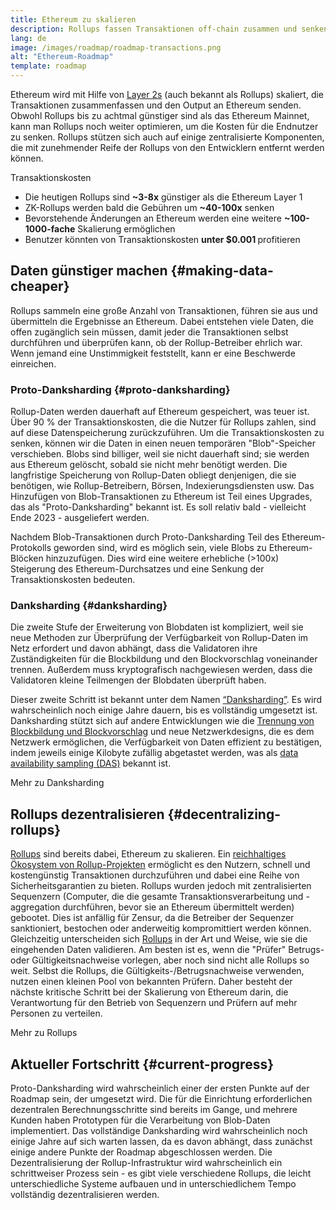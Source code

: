 ```yaml
---
title: Ethereum zu skalieren
description: Rollups fassen Transaktionen off-chain zusammen und senken so die Kosten für den Nutzer. Die Art und Weise, wie Rollups derzeit Daten verwenden, ist jedoch zu teuer und schränkt ein, wie günstig Transaktionen sein können. Proto-Danksharding behebt das.
lang: de
image: /images/roadmap/roadmap-transactions.png
alt: "Ethereum-Roadmap"
template: roadmap
---
```


Ethereum wird mit Hilfe von [Layer 2s](/layer-2/#rollups) (auch bekannt als Rollups) skaliert, die Transaktionen zusammenfassen und den Output an Ethereum senden. Obwohl Rollups bis zu achtmal günstiger sind als das Ethereum Mainnet, kann man Rollups noch weiter optimieren, um die Kosten für die Endnutzer zu senken. Rollups stützen sich auch auf einige zentralisierte Komponenten, die mit zunehmender Reife der Rollups von den Entwicklern entfernt werden können.

<Alert className="mb-8">
<AlertContent>
  <AlertTitle>Transaktionskosten</AlertTitle>
  <ul style={{ marginBottom: 0 }}>
    <li>Die heutigen Rollups sind <strong>~3-8x</strong> günstiger als die Ethereum Layer 1</li>
    <li>ZK-Rollups werden bald die Gebühren um <strong>~40-100x</strong> senken</li>
    <li>Bevorstehende Änderungen an Ethereum werden eine weitere <strong>~100-1000-fache</strong> Skalierung ermöglichen</li>
    <li style={{ marginBottom: 0 }}>Benutzer könnten von Transaktionskosten <strong>unter $0.001 </strong>profitieren</li>
  </ul>
</AlertContent>
</Alert>

## Daten günstiger machen {#making-data-cheaper}

Rollups sammeln eine große Anzahl von Transaktionen, führen sie aus und übermitteln die Ergebnisse an Ethereum. Dabei entstehen viele Daten, die offen zugänglich sein müssen, damit jeder die Transaktionen selbst durchführen und überprüfen kann, ob der Rollup-Betreiber ehrlich war. Wenn jemand eine Unstimmigkeit feststellt, kann er eine Beschwerde einreichen.

### Proto-Danksharding {#proto-danksharding}

Rollup-Daten werden dauerhaft auf Ethereum gespeichert, was teuer ist. Über 90 % der Transaktionskosten, die die Nutzer für Rollups zahlen, sind auf diese Datenspeicherung zurückzuführen. Um die Transaktionskosten zu senken, können wir die Daten in einen neuen temporären "Blob"-Speicher verschieben. Blobs sind billiger, weil sie nicht dauerhaft sind; sie werden aus Ethereum gelöscht, sobald sie nicht mehr benötigt werden. Die langfristige Speicherung von Rollup-Daten obliegt denjenigen, die sie benötigen, wie Rollup-Betreibern, Börsen, Indexierungsdiensten usw. Das Hinzufügen von Blob-Transaktionen zu Ethereum ist Teil eines Upgrades, das als "Proto-Danksharding" bekannt ist. Es soll relativ bald - vielleicht Ende 2023 - ausgeliefert werden.

Nachdem Blob-Transaktionen durch Proto-Danksharding Teil des Ethereum-Protokolls geworden sind, wird es möglich sein, viele Blobs zu Ethereum-Blöcken hinzuzufügen. Dies wird eine weitere erhebliche (>100x) Steigerung des Ethereum-Durchsatzes und eine Senkung der Transaktionskosten bedeuten.

### Danksharding {#danksharding}

Die zweite Stufe der Erweiterung von Blobdaten ist kompliziert, weil sie neue Methoden zur Überprüfung der Verfügbarkeit von Rollup-Daten im Netz erfordert und davon abhängt, dass die Validatoren ihre Zuständigkeiten für die Blockbildung und den Blockvorschlag voneinander trennen. Außerdem muss kryptografisch nachgewiesen werden, dass die Validatoren kleine Teilmengen der Blobdaten überprüft haben.

Dieser zweite Schritt ist bekannt unter dem Namen [“Danksharding”](/roadmap/danksharding/). Es wird wahrscheinlich noch einige Jahre dauern, bis es vollständig umgesetzt ist. Danksharding stützt sich auf andere Entwicklungen wie die [Trennung von Blockbildung und Blockvorschlag](/roadmap/pbs) und neue Netzwerkdesigns, die es dem Netzwerk ermöglichen, die Verfügbarkeit von Daten effizient zu bestätigen, indem jeweils einige Kilobyte zufällig abgetastet werden, was als [data availability sampling (DAS)](/developers/docs/data-availability) bekannt ist.

<ButtonLink variant="outline-color" href="/roadmap/danksharding/">Mehr zu Danksharding</ButtonLink>

## Rollups dezentralisieren {#decentralizing-rollups}

[Rollups](/layer-2) sind bereits dabei, Ethereum zu skalieren. Ein [reichhaltiges Ökosystem von Rollup-Projekten](https://l2beat.com/scaling/tvl) ermöglicht es den Nutzern, schnell und kostengünstig Transaktionen durchzuführen und dabei eine Reihe von Sicherheitsgarantien zu bieten. Rollups wurden jedoch mit zentralisierten Sequenzern (Computer, die die gesamte Transaktionsverarbeitung und -aggregation durchführen, bevor sie an Ethereum übermittelt werden) gebootet. Dies ist anfällig für Zensur, da die Betreiber der Sequenzer sanktioniert, bestochen oder anderweitig kompromittiert werden können. Gleichzeitig unterscheiden sich [Rollups](https://l2beat.com) in der Art und Weise, wie sie die eingehenden Daten validieren. Am besten ist es, wenn die "Prüfer" Betrugs- oder Gültigkeitsnachweise vorlegen, aber noch sind nicht alle Rollups so weit. Selbst die Rollups, die Gültigkeits-/Betrugsnachweise verwenden, nutzen einen kleinen Pool von bekannten Prüfern. Daher besteht der nächste kritische Schritt bei der Skalierung von Ethereum darin, die Verantwortung für den Betrieb von Sequenzern und Prüfern auf mehr Personen zu verteilen.

<ButtonLink variant="outline-color" href="/developers/docs/scaling/">Mehr zu Rollups</ButtonLink>

## Aktueller Fortschritt {#current-progress}

Proto-Danksharding wird wahrscheinlich einer der ersten Punkte auf der Roadmap sein, der umgesetzt wird. Die für die Einrichtung erforderlichen dezentralen Berechnungsschritte sind bereits im Gange, und mehrere Kunden haben Prototypen für die Verarbeitung von Blob-Daten implementiert. Das vollständige Danksharding wird wahrscheinlich noch einige Jahre auf sich warten lassen, da es davon abhängt, dass zunächst einige andere Punkte der Roadmap abgeschlossen werden. Die Dezentralisierung der Rollup-Infrastruktur wird wahrscheinlich ein schrittweiser Prozess sein - es gibt viele verschiedene Rollups, die leicht unterschiedliche Systeme aufbauen und in unterschiedlichem Tempo vollständig dezentralisieren werden.

